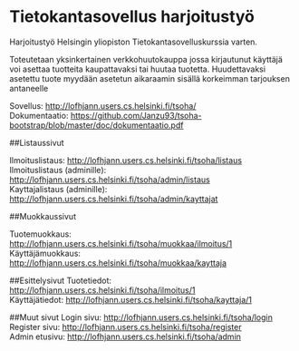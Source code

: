 # Tietokantasovellus harjoitustyö

Harjoitustyö Helsingin yliopiston Tietokantasovelluskurssia varten.

Toteutetaan yksinkertainen verkkohuutokauppa jossa kirjautunut käyttäjä voi asettaa tuotteita kaupattavaksi tai huutaa tuotetta. Huudettavaksi asetettu tuote myydään asetetun aikaraamin sisällä korkeimman tarjouksen antaneelle

Sovellus: http://lofhjann.users.cs.helsinki.fi/tsoha/ <br/>
Dokumentaatio: https://github.com/Janzu93/tsoha-bootstrap/blob/master/doc/dokumentaatio.pdf

##Listaussivut

Ilmoituslistaus: http://lofhjann.users.cs.helsinki.fi/tsoha/listaus <br/>
Ilmoituslistaus (adminille): http://lofhjann.users.cs.helsinki.fi/tsoha/admin/listaus <br/>
Kayttajalistaus (adminille): http://lofhjann.users.cs.helsinki.fi/tsoha/admin/kayttajat <br/>

##Muokkaussivut

Tuotemuokkaus: http://lofhjann.users.cs.helsinki.fi/tsoha/muokkaa/ilmoitus/1 <br/>
Käyttäjämuokkaus: http://lofhjann.users.cs.helsinki.fi/tsoha/muokkaa/kayttaja

##Esittelysivut
Tuotetiedot: http://lofhjann.users.cs.helsinki.fi/tsoha/ilmoitus/1 <br/>
Käyttäjätiedot: http://lofhjann.users.cs.helsinki.fi/tsoha/kayttaja/1

##Muut sivut
Login sivu: http://lofhjann.users.cs.helsinki.fi/tsoha/login <br/>
Register sivu: http://lofhjann.users.cs.helsinki.fi/tsoha/register <br/>
Admin etusivu: http://lofhjann.users.cs.helsinki.fi/tsoha/admin
